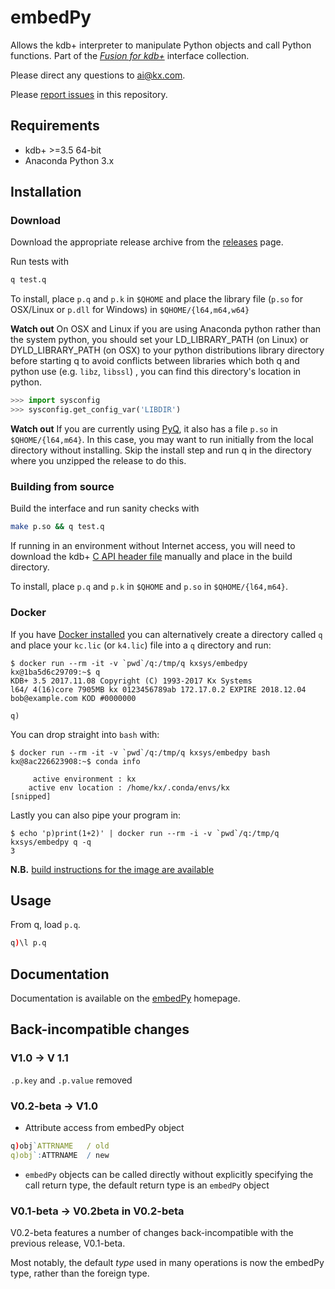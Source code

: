 # embedPy


Allows the kdb+ interpreter to manipulate Python objects and call Python functions.
Part of the [_Fusion for kdb+_](http://code.kx.com/q/interfaces/fusion/) interface collection.

Please direct any questions to ai@kx.com.

Please [report issues](https://github.com/KxSystems/embedpy/issues) in this repository.


## Requirements

- kdb+ >=3.5 64-bit
- Anaconda Python 3.x

## Installation
### Download

Download the appropriate release archive from the [releases](../../releases/latest) page.

Run tests with
```bash
q test.q
```

To install, place `p.q` and `p.k` in `$QHOME` and place the library file (`p.so` for OSX/Linux or `p.dll` for Windows)  in `$QHOME/{l64,m64,w64}`

**Watch out** On OSX and Linux if you are using Anaconda python rather than the system python, you should set your LD_LIBRARY_PATH (on Linux) or DYLD_LIBRARY_PATH (on OSX) to your python distributions library directory before starting q to avoid conflicts between libraries which both q and python use (e.g. `libz`, `libssl`) , you can find this directory's location in python.

```python
>>> import sysconfig
>>> sysconfig.get_config_var('LIBDIR')
```



**Watch out** If you are currently using [PyQ](https://code.kx.com/q/interfaces/pyq/), it also has a file `p.so` in `$QHOME/{l64,m64}`. In this case, you may want to run initially from the local directory without installing. Skip the install step and run q in the directory where you unzipped the release to do this.

### Building from source

Build the interface and run sanity checks with

```bash
make p.so && q test.q
```
If running in an environment without Internet access, you will need to download the kdb+ [C API header file](https://raw.githubusercontent.com/KxSystems/kdb/master/c/c/k.h) manually and place in the build directory.

To install, place `p.q` and `p.k` in `$QHOME` and `p.so` in `$QHOME/{l64,m64}`.

### Docker

If you have [Docker installed](https://www.docker.com/community-edition) you can alternatively create a directory called `q` and place your `kc.lic` (or `k4.lic`) file into a `q` directory and run:

    $ docker run --rm -it -v `pwd`/q:/tmp/q kxsys/embedpy
    kx@1ba5d6c29709:~$ q
    KDB+ 3.5 2017.11.08 Copyright (C) 1993-2017 Kx Systems
    l64/ 4(16)core 7905MB kx 0123456789ab 172.17.0.2 EXPIRE 2018.12.04 bob@example.com KOD #0000000

    q)

You can drop straight into `bash` with:

    $ docker run --rm -it -v `pwd`/q:/tmp/q kxsys/embedpy bash
    kx@8ac226623908:~$ conda info
    
         active environment : kx
        active env location : /home/kx/.conda/envs/kx
    [snipped]

Lastly you can also pipe your program in:

    $ echo 'p)print(1+2)' | docker run --rm -i -v `pwd`/q:/tmp/q kxsys/embedpy q -q
    3

**N.B.** [build instructions for the image are available](docker/README.md)

## Usage

From q, load `p.q`.
```q
q)\l p.q
```


## Documentation

Documentation is available on the [embedPy](https://code.kx.com/q/ml/embedpy/) homepage.


## Back-incompatible changes
### V1.0 -> V 1.1
`.p.key` and `.p.value` removed

### V0.2-beta -> V1.0

- Attribute access from embedPy object

```q
q)obj`ATTRNAME   / old
q)obj`:ATTRNAME  / new
```

- `embedPy` objects can be called directly without explicitly specifying the call return type, the default return type is an `embedPy` object


### V0.1-beta -> V0.2beta in V0.2-beta

V0.2-beta features a number of changes back-incompatible with the previous release, V0.1-beta.

Most notably, the default _type_ used in many operations is now the embedPy type, rather than the foreign type. <!-- Differences between these types (and the associated APIs) are set out below. -->
